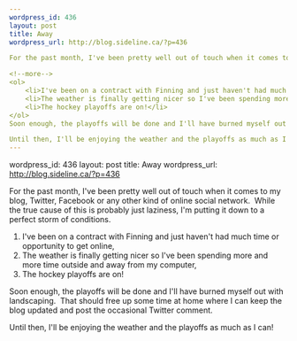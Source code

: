 ```yaml
--- 
wordpress_id: 436
layout: post
title: Away
wordpress_url: http://blog.sideline.ca/?p=436

For the past month, I've been pretty well out of touch when it comes to my blog, Twitter, Facebook or any other kind of online social network.  While the true cause of this is probably just laziness, I'm putting it down to a perfect storm of conditions.

<!--more-->
<ol>
	<li>I've been on a contract with Finning and just haven't had much time or opportunity to get online,</li>
	<li>The weather is finally getting nicer so I've been spending more and more time outside and away from my computer,</li>
	<li>The hockey playoffs are on!</li>
</ol>
Soon enough, the playoffs will be done and I'll have burned myself out with landscaping.  That should free up some time at home where I can keep the blog updated and post the occasional Twitter comment.

Until then, I'll be enjoying the weather and the playoffs as much as I can!
--- 
```

wordpress_id: 436
layout: post
title: Away
wordpress_url: http://blog.sideline.ca/?p=436

For the past month, I've been pretty well out of touch when it comes to my blog, Twitter, Facebook or any other kind of online social network.  While the true cause of this is probably just laziness, I'm putting it down to a perfect storm of conditions.

<!--more-->
<ol>
	<li>I've been on a contract with Finning and just haven't had much time or opportunity to get online,</li>
	<li>The weather is finally getting nicer so I've been spending more and more time outside and away from my computer,</li>
	<li>The hockey playoffs are on!</li>
</ol>
Soon enough, the playoffs will be done and I'll have burned myself out with landscaping.  That should free up some time at home where I can keep the blog updated and post the occasional Twitter comment.

Until then, I'll be enjoying the weather and the playoffs as much as I can!
